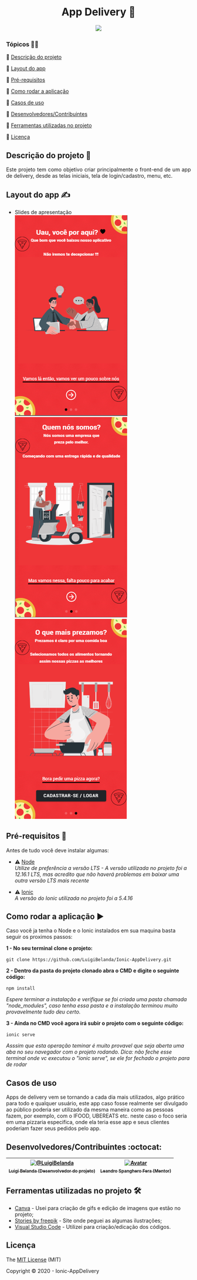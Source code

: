 <h1 align="center"> App Delivery 🛵 </h1> 

<p align="center">
<img src="https://camo.githubusercontent.com/97412cdbdb7b8e3a63c9d06f23fc624e4f90e55a/687474703a2f2f696d672e736869656c64732e696f2f7374617469632f76313f6c6162656c3d535441545553266d6573736167653d454d253230444553454e564f4c56494d454e544f26636f6c6f723d524544267374796c653d666f722d7468652d6261646765"> </p>

### Tópicos 👨‍🏫

:small_blue_diamond: [Descrição do projeto](#descrição-do-projeto-)

:small_blue_diamond: [Layout do app](#layout-do-app-)

:small_blue_diamond: [Pré-requisitos](#pré-requisitos-)

:small_blue_diamond: [Como rodar a aplicação](#como-rodar-a-aplicação-arrow_forward)

:small_blue_diamond: [Casos de uso](#casos-de-uso)

:small_blue_diamond: [Desenvolvedores/Contribuintes](#desenvolvedorescontribuintes-octocat)

:small_blue_diamond: [Ferramentas utilizadas no projeto](#ferramentas-utilizadas-no-projeto-)

:small_blue_diamond: [Licença](#licença)

## Descrição do projeto 📃

<p align="justify">
  Este projeto tem como objetivo criar principalmente o front-end de um app de delivery, desde as telas iniciais, tela de login/cadastro, menu, etc.
</p> 

## Layout do app ✍

- Slides de apresentação <br>
<img src="https://github.com/LuigiBelanda/Ionic-AppDelivery/blob/master/Layout%20(imagens)/slide%201.png"> <img src="https://github.com/LuigiBelanda/Ionic-AppDelivery/blob/master/Layout%20(imagens)/slide%202.png"> <img src="https://github.com/LuigiBelanda/Ionic-AppDelivery/blob/master/Layout%20(imagens)/slide%203.png">

## Pré-requisitos 📝

Antes de tudo você deve instalar algumas:

- :warning: [Node](https://nodejs.org/en/)<br>
*Utilize de preferência a versão LTS - A versão utilizada no projeto foi a 12.16.1 LTS, mas acredito que não haverá problemas em baixar uma outra versão LTS mais recente*

- :warning: [Ionic](https://ionicframework.com/docs/intro/cli)<br>
*A versão do Ionic utilizada no projeto foi a 5.4.16*

## Como rodar a aplicação :arrow_forward:

Caso você ja tenha o Node e o Ionic instalados em sua maquina basta seguir os proximos passos: 

**1 - No seu terminal clone o projeto:**

```
git clone https://github.com/LuigiBelanda/Ionic-AppDelivery.git
```

**2 - Dentro da pasta do projeto clonado abra o CMD e digite o seguinte código:**

```
npm install
```
*Espere terminar a instalação e verifique se foi criada uma pasta chamada "node_modules", caso tenha essa pasta e a instalação terminou muito provavelmente tudo deu certo.* 

**3 - Ainda no CMD você agora irá subir o projeto com o seguinte código:**

```
ionic serve
```
*Asssim que esta operação teminar é muito provavel que seja aberta uma aba no seu navegador com o projeto rodando. Dica: não feche esse terminal onde vc executou o "ionic serve", se ele for fechado o projeto para de rodar*

## Casos de uso  

Apps de delivery vem se tornando a cada dia mais utilizados, algo prático para todo e qualquer usuário, este app caso fosse realmente ser divulgado ao público poderia ser utilizado da mesma maneira como as pessoas fazem, por exemplo, com o IFOOD, UBEREATS etc. neste caso o foco seria em uma pizzaria especifica, onde ela teria esse app e seus clientes poderiam fazer seus pedidos pelo app.

## Desenvolvedores/Contribuintes :octocat:

[<img class="avatar rounded-2 avatar-user" src="https://avatars3.githubusercontent.com/u/52254708?s=400&amp;u=3ba8a8520f58d8c655e992e18d279a632aad1864&amp;v=4" width="200" height="200" alt="@LuigiBelanda"> <br> <sub> Luigi Belanda (Desenvolvedor do projeto) </sub>](https://github.com/LuigiBelanda) | [<img style="height:auto;" alt="Avatar" width="200" height="200" class="avatar avatar-user width-full border bg-white" src="https://avatars0.githubusercontent.com/u/4193772?s=460&amp;v=4"> <br> <sub> Leandro Spanghero Fera (Mentor) </sub>](https://github.com/leandrospan) | 
| :---: | :---: |

## Ferramentas utilizadas no projeto 🛠

- [Canva](https://www.canva.com/) - Usei para criação de gifs e edição de imagens que estão no projeto;
- [Stories by freepik](https://stories.freepik.com/food/rafiki) - Site onde peguei as algumas ilustrações;
- [Visual Studio Code](https://code.visualstudio.com/) - Utilizei para criação/edicação dos códigos.

## Licença 

The [MIT License](https://github.com/LuigiBelanda/Ionic-AppDelivery/blob/master/LICENSE) (MIT)

Copyright :copyright: 2020 - Ionic-AppDelivery

